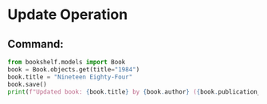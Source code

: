 # Update Operation

## Command:
```python
from bookshelf.models import Book
book = Book.objects.get(title="1984")
book.title = "Nineteen Eighty-Four"
book.save()
print(f"Updated book: {book.title} by {book.author} ({book.publication_year})")
